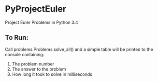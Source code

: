 # PyProjectEuler
Project Euler Problems in Python 3.4

## To Run:
Call problems.Problems.solve_all() and a simple table will be printed to the console containing:
 1. The problem number
 2. The answer to the problem
 3. How long it took to solve in milliseconds
